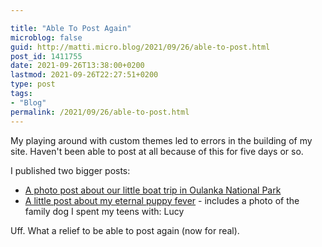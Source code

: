 ```yaml
---

title: "Able To Post Again"
microblog: false
guid: http://matti.micro.blog/2021/09/26/able-to-post.html
post_id: 1411755
date: 2021-09-26T13:38:00+0200
lastmod: 2021-09-26T22:27:51+0200
type: post
tags:
- "Blog"
permalink: /2021/09/26/able-to-post.html
---
```

My playing around with custom themes led to errors in the building of my site. Haven't been able to post at all because of this for five days or so.

I published two bigger posts:

- [A photo post about our little boat trip in Oulanka National Park](https://blog.martin-haehnel.de/2021/09/22/a-little-boat.html)
- [A little post about my eternal puppy fever](https://blog.martin-haehnel.de/2021/09/23/puppy-fever.html) - includes a photo of the family dog I spent my teens with: Lucy

Uff. What a relief to be able to post again (now for real).
